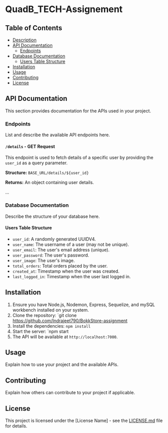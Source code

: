 # QuadB_TECH-Assignement


## Table of Contents

- [Description](#description)
- [API Documentation](#api-documentation)
  - [Endpoints](#endpoints)
- [Database Documentation](#database-documentation)
  - [Users Table Structure](#users-table-structure)
- [Installation](#installation)
- [Usage](#usage)
- [Contributing](#contributing)
- [License](#license)


## API Documentation

This section provides documentation for the APIs used in your project.

### Endpoints

List and describe the available API endpoints here.

#### `/details` - GET Request

This endpoint is used to fetch details of a specific user by providing the `user_id` as a query parameter.

**Structure:** `BASE_URL/details/${user_id}`

**Returns:** An object containing user details.

...

### Database Documentation

Describe the structure of your database here.

#### Users Table Structure

- `user_id`: A randomly generated UUIDV4.
- `user_name`: The username of a user (may not be unique).
- `user_email`: The user's email address (unique).
- `user_password`: The user's password.
- `user_image`: The user's image.
- `total_orders`: Total orders placed by the user.
- `created_at`: Timestamp when the user was created.
- `last_logged_in`: Timestamp when the user last logged in.



## Installation
1. Ensure you have Node.js, Nodemon, Express, Sequelize, and mySQL workbench installed on your system.
2. Clone the repository: `git clone https://github.com/Indrajeet790/BokkStore-assignment
3. Install the dependencies: `npm install`
4. Start the server: `npm start
5. The API will be available at `http://localhost:7000`.

## Usage

Explain how to use your project and the available APIs.

## Contributing

Explain how others can contribute to your project if applicable.

## License

This project is licensed under the [License Name] - see the [LICENSE.md](LICENSE.md) file for details.
